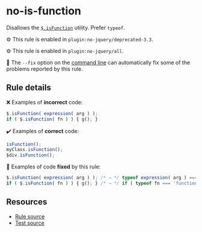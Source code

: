 # no-is-function

Disallows the [`$.isFunction`](https://api.jquery.com/jQuery.isFunction/) utility. Prefer `typeof`.

⚙️ This rule is enabled in `plugin:no-jquery/deprecated-3.3`.

⚙️ This rule is enabled in `plugin:no-jquery/all`.

🔧 The `--fix` option on the [command line](https://eslint.org/docs/user-guide/command-line-interface#fixing-problems) can automatically fix some of the problems reported by this rule.

## Rule details

❌ Examples of **incorrect** code:
```js
$.isFunction( expression( arg ) );
if ( $.isFunction( fn ) ) { g(); }
```

✔️ Examples of **correct** code:
```js
isFunction();
myClass.isFunction();
$div.isFunction();
```

🔧 Examples of code **fixed** by this rule:
```js
$.isFunction( expression( arg ) ); /* → */ typeof expression( arg ) === 'function';
if ( $.isFunction( fn ) ) { g(); } /* → */ if ( typeof fn === 'function' ) { g(); }
```

## Resources

* [Rule source](/src/rules/no-is-function.js)
* [Test source](/src/tests/no-is-function.js)
